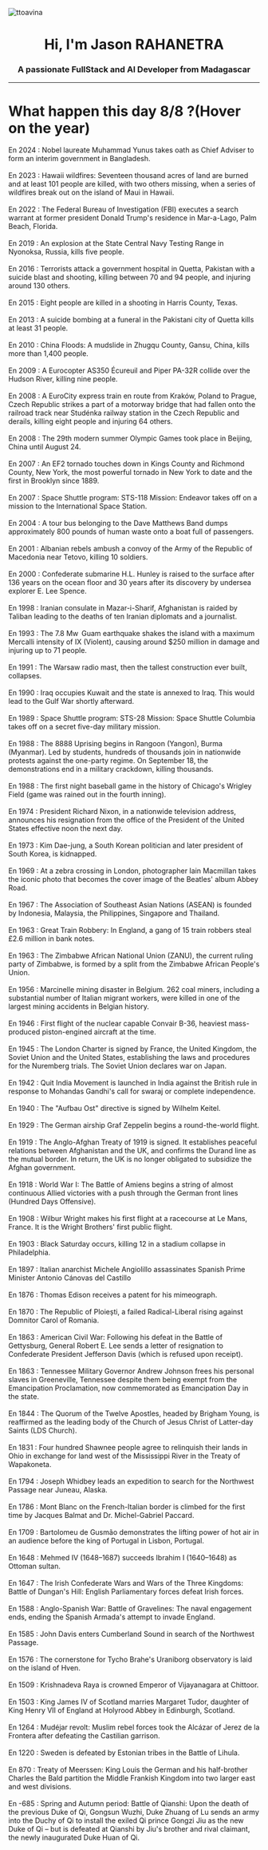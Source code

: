 
<p align="left"> <img src="https://komarev.com/ghpvc/?username=ttoavina&label=Profile%20views&color=0e75b6&style=flat" alt="ttoavina" /> </p>
<h1 align="center">Hi, I'm Jason RAHANETRA</h1>
<h3 align="center">A passionate FullStack and AI Developer from Madagascar</h3>
    
<hr/>
<h1> What happen this day 8/8 ?(Hover on the year)</h1>

En 2024 : Nobel laureate Muhammad Yunus takes oath as Chief Adviser to form an interim government in Bangladesh.
<br/><br/>
En 2023 : Hawaii wildfires: Seventeen thousand acres of land are burned and at least 101 people are killed, with two others missing, when a series of wildfires break out on the island of Maui in Hawaii.
<br/><br/>
En 2022 : The Federal Bureau of Investigation (FBI) executes a search warrant at former president Donald Trump's residence in Mar-a-Lago, Palm Beach, Florida.
<br/><br/>
En 2019 : An explosion at the State Central Navy Testing Range in Nyonoksa, Russia, kills five people.
<br/><br/>
En 2016 : Terrorists attack a government hospital in Quetta, Pakistan with a suicide blast and shooting, killing between 70 and 94 people, and injuring around 130 others.
<br/><br/>
En 2015 : Eight people are killed in a shooting in Harris County, Texas.
<br/><br/>
En 2013 : A suicide bombing at a funeral in the Pakistani city of Quetta kills at least 31 people.
<br/><br/>
En 2010 : China Floods: A mudslide in Zhugqu County, Gansu, China, kills more than 1,400 people.
<br/><br/>
En 2009 : A Eurocopter AS350 Écureuil and Piper PA-32R collide over the Hudson River, killing nine people.
<br/><br/>
En 2008 : A EuroCity express train en route from Kraków, Poland to Prague, Czech Republic strikes a part of a motorway bridge that had fallen onto the railroad track near Studénka railway station in the Czech Republic and derails, killing eight people and injuring 64 others.
<br/><br/>
En 2008 : The 29th modern summer Olympic Games took place in Beijing, China until August 24.
<br/><br/>
En 2007 : An EF2 tornado touches down in Kings County and Richmond County, New York, the most powerful tornado in New York to date and the first in Brooklyn since 1889.
<br/><br/>
En 2007 : Space Shuttle program: STS-118 Mission: Endeavor takes off on a mission to the International Space Station.
<br/><br/>
En 2004 : A tour bus belonging to the Dave Matthews Band dumps approximately 800 pounds of human waste onto a boat full of passengers.
<br/><br/>
En 2001 : Albanian rebels ambush a convoy of the Army of the Republic of Macedonia near Tetovo, killing 10 soldiers.
<br/><br/>
En 2000 : Confederate submarine H.L. Hunley is raised to the surface after 136 years on the ocean floor and 30 years after its discovery by undersea explorer E. Lee Spence.
<br/><br/>
En 1998 : Iranian consulate in Mazar-i-Sharif, Afghanistan is raided by Taliban leading to the deaths of ten Iranian diplomats and a journalist.
<br/><br/>
En 1993 : The 7.8 Mw  Guam earthquake shakes the island with a maximum Mercalli intensity of IX (Violent), causing around $250 million in damage and injuring up to 71 people.
<br/><br/>
En 1991 : The Warsaw radio mast, then the tallest construction ever built, collapses.
<br/><br/>
En 1990 : Iraq occupies Kuwait and the state is annexed to Iraq. This would lead to the Gulf War shortly afterward.
<br/><br/>
En 1989 : Space Shuttle program: STS-28 Mission: Space Shuttle Columbia takes off on a secret five-day military mission.
<br/><br/>
En 1988 : The 8888 Uprising begins in Rangoon (Yangon), Burma (Myanmar). Led by students, hundreds of thousands join in nationwide protests against the one-party regime. On September 18, the demonstrations end in a military crackdown, killing thousands.
<br/><br/>
En 1988 : The first night baseball game in the history of Chicago's Wrigley Field (game was rained out in the fourth inning).
<br/><br/>
En 1974 : President Richard Nixon, in a nationwide television address, announces his resignation from the office of the President of the United States effective noon the next day.
<br/><br/>
En 1973 : Kim Dae-jung, a South Korean politician and later president of South Korea, is kidnapped.
<br/><br/>
En 1969 : At a zebra crossing in London, photographer Iain Macmillan takes the iconic photo that becomes the cover image of the Beatles' album Abbey Road.
<br/><br/>
En 1967 : The Association of Southeast Asian Nations (ASEAN) is founded by Indonesia, Malaysia, the Philippines, Singapore and Thailand.
<br/><br/>
En 1963 : Great Train Robbery: In England, a gang of 15 train robbers steal £2.6 million in bank notes.
<br/><br/>
En 1963 : The Zimbabwe African National Union (ZANU), the current ruling party of Zimbabwe, is formed by a split from the Zimbabwe African People's Union.
<br/><br/>
En 1956 : Marcinelle mining disaster in Belgium. 262 coal miners, including a substantial number of Italian migrant workers, were killed in one of the largest mining accidents in Belgian history.
<br/><br/>
En 1946 : First flight of the nuclear capable Convair B-36, heaviest mass-produced piston-engined aircraft at the time.
<br/><br/>
En 1945 : The London Charter is signed by France, the United Kingdom, the Soviet Union and the United States, establishing the laws and procedures for the Nuremberg trials. The Soviet Union declares war on Japan.
<br/><br/>
En 1942 : Quit India Movement is launched in India against the British rule in response to Mohandas Gandhi's call for swaraj or complete independence.
<br/><br/>
En 1940 : The "Aufbau Ost" directive is signed by Wilhelm Keitel.
<br/><br/>
En 1929 : The German airship Graf Zeppelin begins a round-the-world flight.
<br/><br/>
En 1919 : The Anglo-Afghan Treaty of 1919 is signed. It establishes peaceful relations between Afghanistan and the UK, and confirms the Durand line as the mutual border. In return, the UK is no longer obligated to subsidize the Afghan government.
<br/><br/>
En 1918 : World War I: The Battle of Amiens begins a string of almost continuous Allied victories with a push through the German front lines (Hundred Days Offensive).
<br/><br/>
En 1908 : Wilbur Wright makes his first flight at a racecourse at Le Mans, France. It is the Wright Brothers' first public flight.
<br/><br/>
En 1903 : Black Saturday occurs, killing 12 in a stadium collapse in Philadelphia.
<br/><br/>
En 1897 : Italian anarchist Michele Angiolillo assassinates Spanish Prime Minister Antonio Cánovas del Castillo
<br/><br/>
En 1876 : Thomas Edison receives a patent for his mimeograph.
<br/><br/>
En 1870 : The Republic of Ploiești, a failed Radical-Liberal rising against Domnitor Carol of Romania.
<br/><br/>
En 1863 : American Civil War: Following his defeat in the Battle of Gettysburg, General Robert E. Lee sends a letter of resignation to Confederate President Jefferson Davis (which is refused upon receipt).
<br/><br/>
En 1863 : Tennessee Military Governor Andrew Johnson frees his personal slaves in Greeneville, Tennessee despite them being exempt from the Emancipation Proclamation, now commemorated as Emancipation Day in the state.
<br/><br/>
En 1844 : The Quorum of the Twelve Apostles, headed by Brigham Young, is reaffirmed as the leading body of the Church of Jesus Christ of Latter-day Saints (LDS Church).
<br/><br/>
En 1831 : Four hundred Shawnee people agree to relinquish their lands in Ohio in exchange for land west of the Mississippi River in the Treaty of Wapakoneta.
<br/><br/>
En 1794 : Joseph Whidbey leads an expedition to search for the Northwest Passage near Juneau, Alaska.
<br/><br/>
En 1786 : Mont Blanc on the French-Italian border is climbed for the first time by Jacques Balmat and Dr. Michel-Gabriel Paccard.
<br/><br/>
En 1709 : Bartolomeu de Gusmão demonstrates the lifting power of hot air in an audience before the king of Portugal in Lisbon, Portugal.
<br/><br/>
En 1648 : Mehmed IV (1648–1687) succeeds Ibrahim I (1640–1648) as Ottoman sultan.
<br/><br/>
En 1647 : The Irish Confederate Wars and Wars of the Three Kingdoms: Battle of Dungan's Hill: English Parliamentary forces defeat Irish forces.
<br/><br/>
En 1588 : Anglo-Spanish War: Battle of Gravelines: The naval engagement ends, ending the Spanish Armada's attempt to invade England.
<br/><br/>
En 1585 : John Davis enters Cumberland Sound in search of the Northwest Passage.
<br/><br/>
En 1576 : The cornerstone for Tycho Brahe's Uraniborg observatory is laid on the island of Hven.
<br/><br/>
En 1509 : Krishnadeva Raya is crowned Emperor of Vijayanagara at Chittoor.
<br/><br/>
En 1503 : King James IV of Scotland marries Margaret Tudor, daughter of King Henry VII of England at Holyrood Abbey in Edinburgh, Scotland.
<br/><br/>
En 1264 : Mudéjar revolt: Muslim rebel forces took the Alcázar of Jerez de la Frontera after defeating the Castilian garrison.
<br/><br/>
En 1220 : Sweden is defeated by Estonian tribes in the Battle of Lihula.
<br/><br/>
En 870 : Treaty of Meerssen: King Louis the German and his half-brother Charles the Bald partition the Middle Frankish Kingdom into two larger east and west divisions.
<br/><br/>
En -685 : Spring and Autumn period: Battle of Qianshi: Upon the death of the previous Duke of Qi, Gongsun Wuzhi, Duke Zhuang of Lu sends an army into the Duchy of Qi to install the exiled Qi prince Gongzi Jiu as the new Duke of Qi – but is defeated at Qianshi by Jiu's brother and rival claimant, the newly inaugurated Duke Huan of Qi.
<br/><br/>
